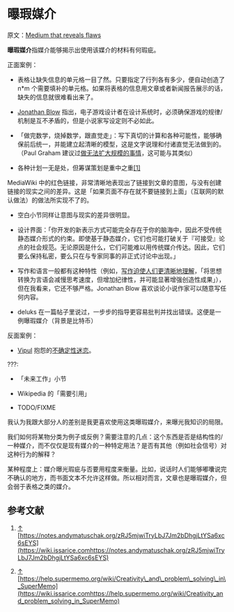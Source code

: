 # 曝瑕媒介

原文：[Medium that reveals flaws](https://wiki.issarice.com/wiki/Medium_that_reveals_flaws)

**曝瑕媒介**指媒介能够揭示出使用该媒介的材料有何瑕疵。

正面案例：

* 表格让缺失信息的单元格一目了然。只要指定了行列各有多少，便自动创造了 n*m 个需要填补的单元格。如果将表格的信息用文章或者新闻报告展示的话，缺失的信息就很难看出来了。

* [Jonathan Blow](https://wiki.issarice.com/wiki/Jonathan_Blow) 指出，电子游戏设计者在设计系统时，必须确保游戏的规律/机制是互不矛盾的，但是小说家写设定则不必如此。

* 「做完数学，烧掉数学，跟直觉走」：写下真切的计算和各种可能性，能够确保前后统一，并能建立起清晰的模型，这是文字说理和付诸直觉无法做到的。（Paul Graham 建议过[做无法扩大规模的事情](https://wiki.issarice.com/index.php?title=Do_things_that_don%27t_scale&action=edit&redlink=1)，这可能与其类似）

* 各种计划一无是处，但筹谋策划是重中之重[[1]](https://wiki.issarice.com#cite_note-1)

MediaWiki 中的红色链接，非常清晰地表现出了链接到文章的意图，与没有创建链接的现实之间的差异。这是「如果页面不存在就不要链接到上面」（互联网的默认做法）的做法所实现不了的。

* 空白小节同样让意图与现实的差异很明显。

* 设计界面：「你开发的新表示方式可能完全存在于你的脑海中，因此不受传统静态媒介形式的约束。即使基于静态媒介，它们也可能打破关于『可接受』论点的社会规范。无论原因是什么，它们可能难以用传统媒介传达。因此，它们要么保持私密，要么只在与专家同事的非正式讨论中出现。」

* 写作和语言一般都有这种特性（例如，[写作迫使人们更清晰地理解](https://notes.andymatuschak.org/z8q1K5a8i95qARkpFwS45qqtQzM8th82TkeUg)，「将思想转换为言语会减慢思考速度，但增加纪律性，并可能显著增强创造性成果」），但在我看来，它还不够严格。Jonathan Blow 喜欢谈论小说作家可以随意写任何内容。

* deluks 在一篇帖子里说过，一步步的指导更容易批判并找出错误。这便是一例曝瑕媒介（背景是比特币）

反面案例：

* [Vipul](https://wiki.issarice.com/index.php?title=Vipul&action=edit&redlink=1) 抱怨的[不确定性迷恋](https://wiki.issarice.com/index.php?title=Uncertainty_fetish&action=edit&redlink=1)。

???:

* 「未来工作」小节

* Wikipedia 的「需要引用」

* TODO/FIXME

我认为我跟大部分人的差别是我更喜欢使用这类曝瑕媒介，来曝光我知识的局限。

 

我们如何将某物分类为例子或反例？需要注意的几点：这个东西是否是结构性的/一种媒介，而不仅仅是现有媒介的一种特定用法？是否有其他（例如社会信号）对这种行为的解释？

 

某种程度上：媒介曝光瑕疵与否要用程度来衡量。比如，说话时人们能够嘟囔说完不确认的地方，而书面文本不允许这样做。所以相对而言，文章也是曝瑕媒介，但会弱于表格之类的媒介。

## 参考文献

1. [↑](https://wiki.issarice.com#cite_ref-1) [https://notes.andymatuschak.org/zRJ5mjwiTryLbJ7Jm2bDhgjLtYSa6xc6sEYS](https://wiki.issarice.comhttps://notes.andymatuschak.org/zRJ5mjwiTryLbJ7Jm2bDhgjLtYSa6xc6sEYS)

2. [↑](https://wiki.issarice.com#cite_ref-2) [https://help.supermemo.org/wiki/Creativity\_and\_problem\_solving\_in\_SuperMemo](https://wiki.issarice.comhttps://help.supermemo.org/wiki/Creativity_and_problem_solving_in_SuperMemo)